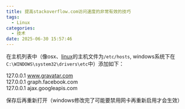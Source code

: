 ```yaml
---
title: 提高stackoverflow.com访问速度的非常有效的技巧
tags:
  - Linux
categories:
  - 技术
date: 2025-06-30 15:57:46
---
```


在主机列表中（像osx、[linux](http://www.linuxsong.org/ "Think In linux")的主机文件为`/etc/hosts`, windows系统下在`C:\WINDOWS\system32\drivers\etc`中）添加如下：

127.0.0.1 www.gravatar.com  
127.0.0.1 graph.facebook.com  
127.0.0.1 ajax.googleapis.com

保存后再重新打开（windows修改完了可能要禁用网卡再重新启用才会生效）

